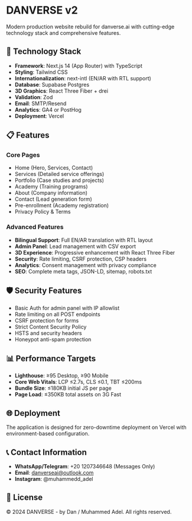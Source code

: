# DANVERSE v2

Modern production website rebuild for danverse.ai with cutting-edge technology stack and comprehensive features.

## 🚀 Technology Stack

- **Framework**: Next.js 14 (App Router) with TypeScript
- **Styling**: Tailwind CSS
- **Internationalization**: next-intl (EN/AR with RTL support)
- **Database**: Supabase Postgres
- **3D Graphics**: React Three Fiber + drei
- **Validation**: Zod
- **Email**: SMTP/Resend
- **Analytics**: GA4 or PostHog
- **Deployment**: Vercel

## 📋 Features

### Core Pages
- Home (Hero, Services, Contact)
- Services (Detailed service offerings)
- Portfolio (Case studies and projects)
- Academy (Training programs)
- About (Company information)
- Contact (Lead generation form)
- Pre-enrollment (Academy registration)
- Privacy Policy & Terms

### Advanced Features
- **Bilingual Support**: Full EN/AR translation with RTL layout
- **Admin Panel**: Lead management with CSV export
- **3D Experience**: Progressive enhancement with React Three Fiber
- **Security**: Rate limiting, CSRF protection, CSP headers
- **Analytics**: Consent management with privacy compliance
- **SEO**: Complete meta tags, JSON-LD, sitemap, robots.txt

## 🛡️ Security Features

- Basic Auth for admin panel with IP allowlist
- Rate limiting on all POST endpoints
- CSRF protection for forms
- Strict Content Security Policy
- HSTS and security headers
- Honeypot anti-spam protection

## 📊 Performance Targets

- **Lighthouse**: ≥95 Desktop, ≥90 Mobile
- **Core Web Vitals**: LCP ≤2.7s, CLS ≤0.1, TBT ≤200ms
- **Bundle Size**: ≤180KB initial JS per page
- **Page Load**: ≤350KB total assets on 3G Fast

## 🌐 Deployment

The application is designed for zero-downtime deployment on Vercel with environment-based configuration.

## 📞 Contact Information

- **WhatsApp/Telegram**: +20 1207346648 (Messages Only)
- **Email**: danverseai@outlook.com
- **Instagram**: @muhammedd_adel

## 📄 License

© 2024 DANVERSE - by Dan / Muhammed Adel. All rights reserved.

